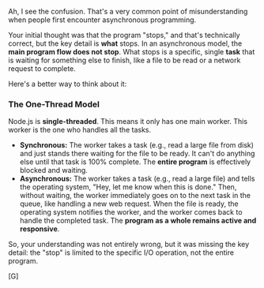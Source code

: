 Ah, I see the confusion. That's a very common point of misunderstanding when people first encounter asynchronous programming.

Your initial thought was that the program "stops," and that's technically correct, but the key detail is **what** stops. In an asynchronous model, the **main program flow does not stop**. What stops is a specific, single **task** that is waiting for something else to finish, like a file to be read or a network request to complete. 

Here's a better way to think about it:

### The One-Thread Model

Node.js is **single-threaded**. This means it only has one main worker. This worker is the one who handles all the tasks.

* **Synchronous:** The worker takes a task (e.g., read a large file from disk) and just stands there waiting for the file to be ready. It can't do anything else until that task is 100% complete. The **entire program** is effectively blocked and waiting.
* **Asynchronous:** The worker takes a task (e.g., read a large file) and tells the operating system, "Hey, let me know when this is done." Then, without waiting, the worker immediately goes on to the next task in the queue, like handling a new web request. When the file is ready, the operating system notifies the worker, and the worker comes back to handle the completed task. The **program as a whole remains active and responsive**.

So, your understanding was not entirely wrong, but it was missing the key detail: the "stop" is limited to the specific I/O operation, not the entire program.

[G]
